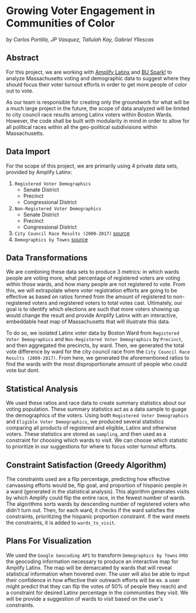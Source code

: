 # Growing Voter Engagement in Communities of Color

_by Carlos Portilla, JP Vasquez, Tallulah Kay, Gabriel Yllescas_

## Abstract

For this project, we are working with [Amplify Latinx][amplify] and [BU Spark!][spark] to analyze Massachusetts voting and demographic data to suggest where they should focus their voter turnout efforts in order to get more people of color out to vote.

As our team is responsible for creating only the groundwork for what will be a much large project in the future, the scope of data analyzed will be limited to city council race results among Latinx voters within Boston Wards. However, the code shall be built with modularity in mind in order to allow for all political races within all the geo-political subdivisions within Massachusetts. 

## Data Import

For the scope of this project, we are primarily using 4 private data sets, provided by Amplify Latinx:

1. `Registered Voter Demographics`
   - Senate District
   - Precinct
   - Congressional District
2. `Non-Registered Voter Demographics`
   - Senate District
   - Precinct
   - Congressional District
3. `City Council Race Results (2009-2017)` [source][results]
4. `Demographics by Towns` [source][dems]

## Data Transformations

We are combining these data sets to produce 3 metrics: in which wards people are voting more, what percentage of registered voters are voting within those wards, and how many people are not registered to vote. From this, we will extrapolate where voter registration efforts are going to be effective as based on ratios formed from the amount of registered to non-registered voters and registered voters to total votes cast. Ultimately, our goal is to identify which elections are such that more voters showing up would change the result and provide Amplify Latinx with an interactive, embeddable heat map of Massachusetts that will illustrate this data.

To do so, we isolated Latinx voter data by Boston Ward from `Registered Voter Demographics` and `Non-Registered Voter Demographics` by `Precinct`, and then aggregated the precincts, by ward. Then, we generated the total vote difference by ward for the city council race from the `City Council Race Results (2009-2017)`. From here, we generated the aforementioned ratios to find the wards with the most disproportionate amount of people who could vote but dont. 

## Statistical Analysis

We used these ratios and race data to create summary statistics about our voting population. These summary statistics act as a data sample to guage the demographics of the voters. Using both `Registered Voter Demographics` and `Eligible Voter Demographics`, we produced several statistics comparing all products of registered and eligible, Latinx and otherwise voters. These statistics are stored as `sampling`, and then used as a constraint for choosing which wards to visit. We can choose which statistic to prioritize in our suggestions for where to focus voter turnout efforts.

## Constraint Satisfaction (Greedy Algorithm)

The constraints used are a flip percentage, predicting how effective canvassing efforts would be, flip goal, and proportion of hispanic people in a ward (generated in the statistical analysis). This algorithm generates visits by which Amplify could flip the entire race, in the fewest number of wards. The algorithms sorts wards by descending number of registered voters who didn't turn out. Then, for each ward, it checks if the ward satisfies the constraints, prioritizing the hispanic proportion constraint. If the ward meets the constraints, it is added to `wards_to_visit`.

## Plans For Visualization

We used the `Google Geocoding API` to transform `Demographics by Towns` into the geocoding information necessary to produce an interactive map for Amplify Latinx. The map will be demarcated by wards that will reveal statistical information when hovered over. The user will also be able to input their confidence in how effective their outreach efforts will be ex. a user might predict that they can flip the votes of 50% of people they reach) and a constraint for desired Latinx percentage in the communities they visit. We will be provide a suggestion of wards to visit based on the user's constraints.

[amplify]: https://amplifylatinx.co/
[spark]: http://www.bu.edu/spark/
[results]: https://www.boston.gov/sites/default/files/2017_-_11-07-17_-_city_councillor_at_large_ward_precinct_results.pdf?fbclid=IwAR0FimlNPxQ1WkOBau8nOWlXGUCU_A_gtFel71KmKQkuUC7xnEVlBjGF-6I
[dems]: http://archive.boston.com/news/local/massachusetts/graphics/03_22_11_2010_census_town_population/?fbclid=IwAR1-4mbJ6MZbR9u2sNwsebbWGTaEo3pDR3wJjjAonrZEJhm1EbQz6i0mrW0
